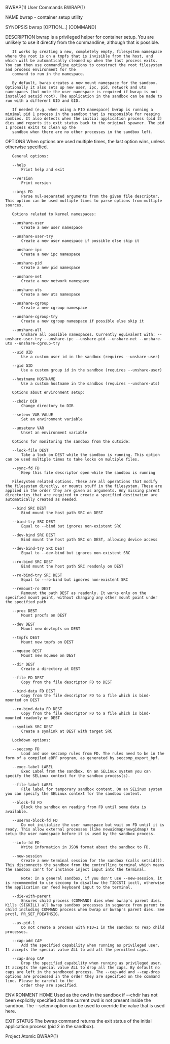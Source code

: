 BWRAP(1)                                                                                                                                             User Commands                                                                                                                                             BWRAP(1)

NAME
       bwrap - container setup utility

SYNOPSIS
       bwrap [OPTION...] [COMMAND]

DESCRIPTION
       bwrap is a privileged helper for container setup. You are unlikely to use it directly from the commandline, although that is possible.

       It works by creating a new, completely empty, filesystem namespace where the root is on a tmpfs that is invisible from the host, and which will be automatically cleaned up when the last process exits. You can then use commandline options to construct the root filesystem and process environment for the
       command to run in the namespace.

       By default, bwrap creates a new mount namespace for the sandbox. Optionally it also sets up new user, ipc, pid, network and uts namespaces (but note the user namespace is required if bwrap is not installed setuid root). The application in the sandbox can be made to run with a different UID and GID.

       If needed (e.g. when using a PID namespace) bwrap is running a minimal pid 1 process in the sandbox that is responsible for reaping zombies. It also detects when the initial application process (pid 2) dies and reports its exit status back to the original spawner. The pid 1 process exits to clean up the
       sandbox when there are no other processes in the sandbox left.

OPTIONS
       When options are used multiple times, the last option wins, unless otherwise specified.

       General options:

       --help
           Print help and exit

       --version
           Print version

       --args FD
           Parse nul-separated arguments from the given file descriptor. This option can be used multiple times to parse options from multiple sources.

       Options related to kernel namespaces:

       --unshare-user
           Create a new user namespace

       --unshare-user-try
           Create a new user namespace if possible else skip it

       --unshare-ipc
           Create a new ipc namespace

       --unshare-pid
           Create a new pid namespace

       --unshare-net
           Create a new network namespace

       --unshare-uts
           Create a new uts namespace

       --unshare-cgroup
           Create a new cgroup namespace

       --unshare-cgroup-try
           Create a new cgroup namespace if possible else skip it

       --unshare-all
           Unshare all possible namespaces. Currently equivalent with: --unshare-user-try --unshare-ipc --unshare-pid --unshare-net --unshare-uts --unshare-cgroup-try

       --uid UID
           Use a custom user id in the sandbox (requires --unshare-user)

       --gid GID
           Use a custom group id in the sandbox (requires --unshare-user)

       --hostname HOSTNAME
           Use a custom hostname in the sandbox (requires --unshare-uts)

       Options about environment setup:

       --chdir DIR
           Change directory to DIR

       --setenv VAR VALUE
           Set an environment variable

       --unsetenv VAR
           Unset an environment variable

       Options for monitoring the sandbox from the outside:

       --lock-file DEST
           Take a lock on DEST while the sandbox is running. This option can be used multiple times to take locks on multiple files.

       --sync-fd FD
           Keep this file descriptor open while the sandbox is running

       Filesystem related options. These are all operations that modify the filesystem directly, or mounts stuff in the filesystem. These are applied in the order they are given as arguments. Any missing parent directories that are required to create a specified destination are automatically created as needed.

       --bind SRC DEST
           Bind mount the host path SRC on DEST

       --bind-try SRC DEST
           Equal to --bind but ignores non-existent SRC

       --dev-bind SRC DEST
           Bind mount the host path SRC on DEST, allowing device access

       --dev-bind-try SRC DEST
           Equal to --dev-bind but ignores non-existent SRC

       --ro-bind SRC DEST
           Bind mount the host path SRC readonly on DEST

       --ro-bind-try SRC DEST
           Equal to --ro-bind but ignores non-existent SRC

       --remount-ro DEST
           Remount the path DEST as readonly. It works only on the specified mount point, without changing any other mount point under the specified path

       --proc DEST
           Mount procfs on DEST

       --dev DEST
           Mount new devtmpfs on DEST

       --tmpfs DEST
           Mount new tmpfs on DEST

       --mqueue DEST
           Mount new mqueue on DEST

       --dir DEST
           Create a directory at DEST

       --file FD DEST
           Copy from the file descriptor FD to DEST

       --bind-data FD DEST
           Copy from the file descriptor FD to a file which is bind-mounted on DEST

       --ro-bind-data FD DEST
           Copy from the file descriptor FD to a file which is bind-mounted readonly on DEST

       --symlink SRC DEST
           Create a symlink at DEST with target SRC

       Lockdown options:

       --seccomp FD
           Load and use seccomp rules from FD. The rules need to be in the form of a compiled eBPF program, as generated by seccomp_export_bpf.

       --exec-label LABEL
           Exec Label from the sandbox. On an SELinux system you can specify the SELinux context for the sandbox process(s).

       --file-label LABEL
           File label for temporary sandbox content. On an SELinux system you can specify the SELinux context for the sandbox content.

       --block-fd FD
           Block the sandbox on reading from FD until some data is available.

       --userns-block-fd FD
           Do not initialize the user namespace but wait on FD until it is ready. This allow external processes (like newuidmap/newgidmap) to setup the user namespace before it is used by the sandbox process.

       --info-fd FD
           Write information in JSON format about the sandbox to FD.

       --new-session
           Create a new terminal session for the sandbox (calls setsid()). This disconnects the sandbox from the controlling terminal which means the sandbox can't for instance inject input into the terminal.

           Note: In a general sandbox, if you don't use --new-session, it is recommended to use seccomp to disallow the TIOCSTI ioctl, otherwise the application can feed keyboard input to the terminal.

       --die-with-parent
           Ensures child process (COMMAND) dies when bwrap's parent dies. Kills (SIGKILL) all bwrap sandbox processes in sequence from parent to child including COMMAND process when bwrap or bwrap's parent dies. See prctl, PR_SET_PDEATHSIG.

       --as-pid-1
           Do not create a process with PID=1 in the sandbox to reap child processes.

       --cap-add CAP
           Add the specified capability when running as privileged user. It accepts the special value ALL to add all the permitted caps.

       --cap-drop CAP
           Drop the specified capability when running as privileged user. It accepts the special value ALL to drop all the caps. By default no caps are left in the sandboxed process. The --cap-add and --cap-drop options are processed in the order they are specified on the command line. Please be careful to the
           order they are specified.

ENVIRONMENT
       HOME
           Used as the cwd in the sandbox if --chdir has not been explicitly specified and the current cwd is not present inside the sandbox. The --setenv option can be used to override the value that is used here.

EXIT STATUS
       The bwrap command returns the exit status of the initial application process (pid 2 in the sandbox).

Project Atomic                                                                                                                                                                                                                                                                                                 BWRAP(1)
